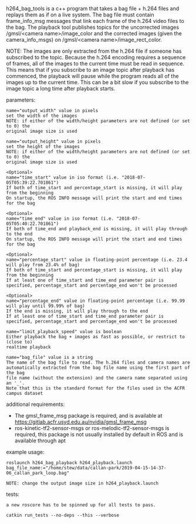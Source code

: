 h264_bag_tools is a c++ program that takes a bag file + h.264 files and replays them as if on a live system. The bag
file must contain frame_info_msg messages that link each frame of the h.264 video files to the bag. The playback
tool publishes topics for the uncorrected images /gmsl/\<camera name\>/image_color and the corrected images (given the
camera_info_msgs) on /gmsl/\<camera name\>/image_rect_color.

NOTE: The images are only extracted from the h.264 file if someone has subscribed to the topic. Because the h.264
encoding requires a sequence of frames, all of the images to the current time must be read in sequence. This means that
if you subscribe to an image topic after playback has commenced, the playback will pause while the program reads all of
the images up to the current time. This can be a bit slow if you subscribe to the image topic a long time after playback
starts.

parameters:

    name="output_width" value in pixels
    set the width of the images
    NOTE: if either of the width/height parameters are not defined (or set to 0) the
    original image size is used

    name="output_height" value in pixels
    set the height of the images
    NOTE: if either of the width/height parameters are not defined (or set to 0) the
    original image size is used

    <Optional>
    name="time_start" value in iso format (i.e. "2018-07-05T05:39:22.701861")
    If both of time_start and percentage_start is missing, it will play from the beginning
    On startup, the ROS INFO message will print the start and end times for the bag

    <Optional>
    name="time_end" value in iso format (i.e. "2018-07-05T05:40:22.701861")
    If both of time_end and playback_end is missing, it will play through to the end
    On startup, the ROS INFO message will print the start and end times for the bag

    <Optional>
    name="percentage_start" value in floating-point percentage (i.e. 23.4 will play from 23.4% of bag)
    If both of time_start and percentage_start is missing, it will play from the beginning
    If at least one of time_start and time_end parameter pair is specified, percentage_start and percentage_end won't be processed

    <Optional>
    name="percentage_end" value in floating-point percentage (i.e. 99.99 will play until 99.99% of bag)
    If the end is missing, it will play through to the end
    If at least one of time_start and time_end parameter pair is specified, percentage_start and percentage_end won't be processed

    name="limit_playback_speed" value is boolean
    Either playback the bag + images as fast as possible, or restrict to (close to) 
    realtime playback

    name="bag_file" value is a string
    The name of the bag file to read. The h.264 files and camera names are 
    automatically extracted from the bag file name using the first part of the bag 
    file name (without the extension) and the camera name separated using an '_'. 
    Note that this is the standard format for the files used in the ACFR campus dataset

additional requirements:
* The gmsl_frame_msg package is required, and is available at https://gitlab.acfr.usyd.edu.au/nvidia/gmsl_frame_msg
* ros-kinetic-tf2-sensor-msgs or ros-melodic-tf2-sensor-msgs is required, this package is not usually installed by default in ROS and is available through apt

example usage:

    roslaunch h264_bag_playback h264_playback.launch bag_file_name:="/home/stew/data/callan-park/2019-04-15-14-37-06_callan_park_loop.bag"

    NOTE: change the output image size in h264_playback.launch



tests:

    a new roscore has to be spinned up for all tests to pass.

    catkin run_tests --no-deps --this --verbose

